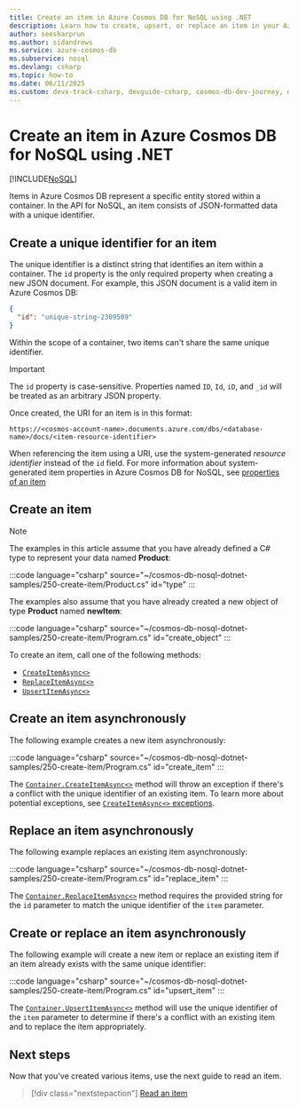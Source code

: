 ```yaml
---
title: Create an item in Azure Cosmos DB for NoSQL using .NET
description: Learn how to create, upsert, or replace an item in your Azure Cosmos DB for NoSQL container using the .NET SDK.
author: seesharprun
ms.author: sidandrews
ms.service: azure-cosmos-db
ms.subservice: nosql
ms.devlang: csharp
ms.topic: how-to
ms.date: 06/11/2025
ms.custom: devx-track-csharp, devguide-csharp, cosmos-db-dev-journey, devx-track-dotnet
---
```


# Create an item in Azure Cosmos DB for NoSQL using .NET

[!INCLUDE[NoSQL](../includes/appliesto-nosql.md)]

Items in Azure Cosmos DB represent a specific entity stored within a container. In the API for NoSQL, an item consists of JSON-formatted data with a unique identifier.

## Create a unique identifier for an item

The unique identifier is a distinct string that identifies an item within a container. The ``id`` property is the only required property when creating a new JSON document. For example, this JSON document is a valid item in Azure Cosmos DB:

```json
{
  "id": "unique-string-2309509"
}
```

Within the scope of a container, two items can't share the same unique identifier.

> [!IMPORTANT]
> The ``id`` property is case-sensitive. Properties named ``ID``, ``Id``, ``iD``, and ``_id`` will be treated as an arbitrary JSON property.

Once created, the URI for an item is in this format:

``https://<cosmos-account-name>.documents.azure.com/dbs/<database-name>/docs/<item-resource-identifier>``

When referencing the item using a URI, use the system-generated *resource identifier* instead of the ``id`` field. For more information about system-generated item properties in Azure Cosmos DB for NoSQL, see [properties of an item](../resource-model.md#properties-of-an-item)

## Create an item

> [!NOTE]
> The examples in this article assume that you have already defined a C# type to represent your data named **Product**:
>
> :::code language="csharp" source="~/cosmos-db-nosql-dotnet-samples/250-create-item/Product.cs" id="type" :::
>
> The examples also assume that you have already created a new object of type **Product** named **newItem**:
>
> :::code language="csharp" source="~/cosmos-db-nosql-dotnet-samples/250-create-item/Program.cs" id="create_object" :::
>

To create an item, call one of the following methods:

- [``CreateItemAsync<>``](#create-an-item-asynchronously)
- [``ReplaceItemAsync<>``](#replace-an-item-asynchronously)
- [``UpsertItemAsync<>``](#create-or-replace-an-item-asynchronously)

## Create an item asynchronously

The following example creates a new item asynchronously:

:::code language="csharp" source="~/cosmos-db-nosql-dotnet-samples/250-create-item/Program.cs" id="create_item" :::

The [``Container.CreateItemAsync<>``](/dotnet/api/microsoft.azure.cosmos.container.createitemasync) method will throw an exception if there's a conflict with the unique identifier of an existing item. To learn more about potential exceptions, see [``CreateItemAsync<>`` exceptions](/dotnet/api/microsoft.azure.cosmos.container.createitemasync#exceptions).

## Replace an item asynchronously

The following example replaces an existing item asynchronously:

:::code language="csharp" source="~/cosmos-db-nosql-dotnet-samples/250-create-item/Program.cs" id="replace_item" :::

The [``Container.ReplaceItemAsync<>``](/dotnet/api/microsoft.azure.cosmos.container.replaceitemasync) method requires the provided string for the ``id`` parameter to match the unique identifier of the ``item`` parameter.

## Create or replace an item asynchronously

The following example will create a new item or replace an existing item if an item already exists with the same unique identifier:

:::code language="csharp" source="~/cosmos-db-nosql-dotnet-samples/250-create-item/Program.cs" id="upsert_item" :::

The [``Container.UpsertItemAsync<>``](/dotnet/api/microsoft.azure.cosmos.container.upsertitemasync) method will use the unique identifier of the ``item`` parameter to determine if there's a conflict with an existing item and to replace the item appropriately.

## Next steps

Now that you've created various items, use the next guide to read an item.

> [!div class="nextstepaction"]
> [Read an item](how-to-dotnet-read-item.md)
